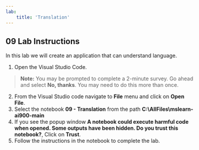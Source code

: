 ```yaml
---
lab:
    title: 'Translation'
---
```


## 09 Lab Instructions
In this lab we will create an application that can understand language. 

1. Open the Visual Studio Code.
>**Note:** You may be prompted to complete a 2-minute survey. Go ahead and select **No, thanks**. You may need to do this more than once.
2. From the Visual Studio code navigate to **File** menu and click on **Open File**.
3. Select the notebook **09 - Translation** from the path **C:\AllFiles\mslearn-ai900-main**
4. If you see the popup window **A notebook could execute harmful code when opened. Some outputs have been hidden. Do you trust this notebook?**, Click on **Trust**.
5. Follow the instructions in the notebook to complete the lab.

